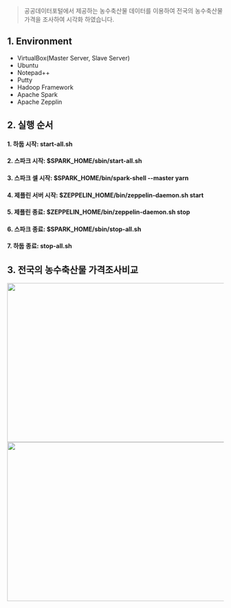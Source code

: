 >공공데이터포털에서 제공하는 농수축산물 데이터를 이용하여 전국의 농수축산물 가격을 조사하여 시각화 하였습니다.

## 1. Environment

- VirtualBox(Master Server, Slave Server)
- Ubuntu
- Notepad++
- Putty
- Hadoop Framework
- Apache Spark
- Apache Zepplin

## 2. 실행 순서

#### 1. 하둡 시작: start-all.sh
#### 2. 스파크 시작: $SPARK_HOME/sbin/start-all.sh
#### 3. 스파크 셀 시작: $SPARK_HOME/bin/spark-shell --master yarn
#### 4. 제플린 서버 시작: $ZEPPELIN_HOME/bin/zeppelin-daemon.sh start
#### 5. 제플린 종료: $ZEPPELIN_HOME/bin/zeppelin-daemon.sh stop
#### 6. 스파크 종료: $SPARK_HOME/sbin/stop-all.sh
#### 7. 하둡 종료: stop-all.sh

## 3. 전국의 농수축산물 가격조사비교

<img src="https://user-images.githubusercontent.com/54352373/101183277-a7024100-3692-11eb-9e8b-88abb7ec7b26.PNG" width="700" height="370">
<img src="https://user-images.githubusercontent.com/54352373/101183302-af5a7c00-3692-11eb-8895-110fb82ec788.PNG" width="700" height="370">

